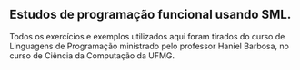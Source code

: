 ## Estudos de programação funcional usando SML.
Todos os exercícios e exemplos utilizados aqui foram tirados do curso de Linguagens de Programação ministrado pelo professor 
Haniel Barbosa, no curso de Ciência da Computação da UFMG.


